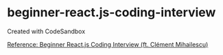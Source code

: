 # beginner-react.js-coding-interview
Created with CodeSandbox

[Reference: Beginner React.js Coding Interview (ft. Clément Mihailescu)](https://youtu.be/gnkrDse9QKc)
